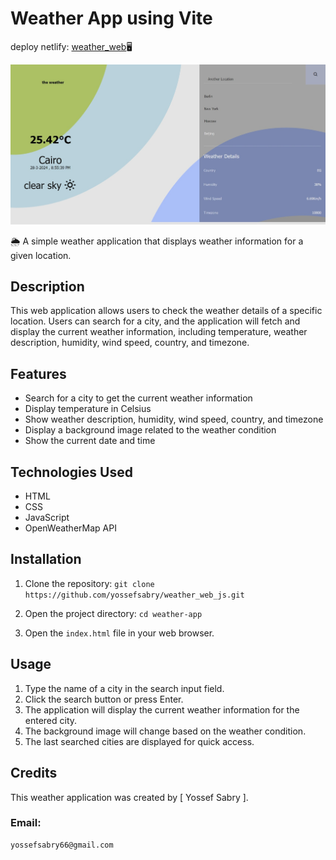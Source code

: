 ﻿# Weather App using Vite

deploy netlify: [weather_web](https://weather-pub.netlify.app/)🖥

![images](imageWeb.jpeg)

🌦️ A simple weather application that displays weather information for a given location.

## Description

This web application allows users to check the weather details of a specific location. Users can search for a city, and the application will fetch and display the current weather information, including temperature, weather description, humidity, wind speed, country, and timezone.

## Features

- Search for a city to get the current weather information
- Display temperature in Celsius
- Show weather description, humidity, wind speed, country, and timezone
- Display a background image related to the weather condition
- Show the current date and time

## Technologies Used

- HTML
- CSS
- JavaScript
- OpenWeatherMap API

## Installation

1. Clone the repository: `git clone https://github.com/yossefsabry/weather_web_js.git`

2. Open the project directory: `cd weather-app`

3. Open the `index.html` file in your web browser.

## Usage

1. Type the name of a city in the search input field.
2. Click the search button or press Enter.
3. The application will display the current weather information for the entered city.
4. The background image will change based on the weather condition.
5. The last searched cities are displayed for quick access.

## Credits

This weather application was created by [ Yossef Sabry ].

### Email:

```
yossefsabry66@gmail.com
```
